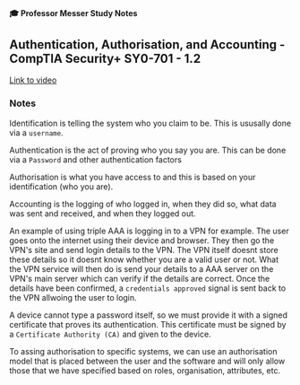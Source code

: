 #### 🎓 Professor Messer Study Notes

## Authentication, Authorisation, and Accounting - CompTIA Security+ SY0-701 - 1.2

[Link to video](https://youtu.be/AhaZtj5P2a8?si=f-7jl7BdBd1FTsaf)

### Notes

Identification is telling the system who you claim to be. This is ususally done via a `username`.

Authentication is the act of proving who you say you are. This can be done via a `Password` and other authentication factors

Authorisation is what you have access to and this is based on your identification (who you are).

Accounting is the logging of who logged in, when they did so, what data was sent and received, and when they logged out.


An example of using triple AAA is logging in to a VPN for example. The user goes onto the internet using their device and browser. They then go the VPN's site and send login details to the VPN. The VPN itself doesnt store these details so it doesnt know whether you are a valid user or not. What the VPN service will then do is send your details to a AAA server on the VPN's main server which can verify if the details are correct. Once the details have been confirmed, a `credentials approved` signal is sent back to the VPN allwoing the user to login.


A device cannot type a password itself, so we must provide it with a signed certificate that proves its authentication. This certificate must be signed by a `Certificate Authority (CA)` and given to the device. 

To assing authorisation to specific systems, we can use an authorisation model that is placed between the user and the software and will only allow those that we have specified based on roles, organisation, attributes, etc.















